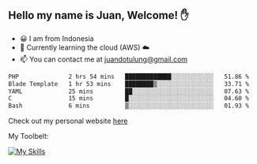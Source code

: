 ## Hello my name is Juan, Welcome! ✋

- 😀 I am from Indonesia
- 📖 Currently learning the cloud (AWS) ☁️
- 📫 You can contact me at juandotulung@gmail.com

<!--START_SECTION:waka-->

```txt
PHP              2 hrs 54 mins   █████████████░░░░░░░░░░░░   51.86 %
Blade Template   1 hr 53 mins    ████████▒░░░░░░░░░░░░░░░░   33.71 %
YAML             25 mins         ██░░░░░░░░░░░░░░░░░░░░░░░   07.63 %
C                15 mins         █░░░░░░░░░░░░░░░░░░░░░░░░   04.60 %
Bash             6 mins          ▒░░░░░░░░░░░░░░░░░░░░░░░░   01.93 %
```

<!--END_SECTION:waka-->

Check out my personal website [here](https://juanchristian.com)

My Toolbelt:

[![My Skills](https://skillicons.dev/icons?i=go,js,ts,nodejs,express,react,nextjs,vue,tailwind,vite,html,css,python,php,aws,bash,linux,postgres,mysql,redis,kafka,docker,vercel,netlify,vscode,figma)](https://skillicons.dev)

